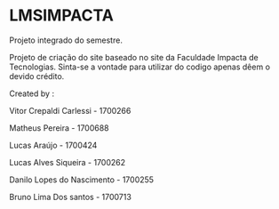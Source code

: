 # LMSIMPACTA
Projeto integrado do semestre.

Projeto de criação do site baseado no site da Faculdade Impacta  de Tecnologias.
Sinta-se a vontade para utilizar do codigo apenas dêem o devido crédito.

  Created by :
   
   Vitor Crepaldi Carlessi - 1700266
   
   Matheus Pereira - 1700688
   
   Lucas Araújo - 1700424
   
   Lucas Alves Siqueira - 1700262
   
   Danilo Lopes do Nascimento - 1700255
   
   Bruno Lima Dos santos - 1700713
